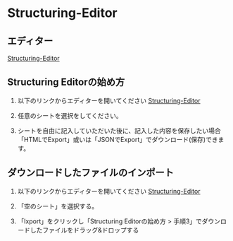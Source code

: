 # Structuring-Editor  

## エディター  
[Structuring-Editor](https://morishima-yuki.github.io/Structuring-Editor/tool/index.html)  

## Structuring Editorの始め方  
  1. 以下のリンクからエディターを開いてください
    [Structuring-Editor](https://morishima-yuki.github.io/Structuring-Editor/tool/index.html)  
    
  2. 任意のシートを選択をしてください。
  
  3. シートを自由に記入していただいた後に、記入した内容を保存したい場合「HTMLでExport」或いは「JSONでExport」でダウンロード(保存)できます。

## ダウンロードしたファイルのインポート  
  1. 以下のリンクからエディターを開いてください
    [Structuring-Editor](https://morishima-yuki.github.io/Structuring-Editor/tool/index.html)  

  2. 「空のシート」を選択する。

  3. 「Ixport」をクリックし「Structuring Editorの始め方 > 手順3」でダウンロードしたファイルをドラッグ&ドロップする
